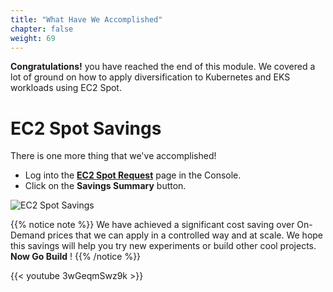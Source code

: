 ```yaml
---
title: "What Have We Accomplished"
chapter: false
weight: 69
---
```


**Congratulations!** you have reached the end of this module. We covered a lot of ground on how to apply diversification to Kubernetes and EKS workloads using EC2 Spot.

 
# EC2 Spot Savings 

There is one more thing that we've accomplished!

  * Log into the **[EC2 Spot Request](https://console.aws.amazon.com/ec2sp/v1/spot/home)** page in the Console.
  * Click on the **Savings Summary** button.

![EC2 Spot Savings](/images/spot_savings_summary.png)

{{% notice note %}}
We have achieved a significant cost saving over On-Demand prices that we can apply in a controlled way and at scale. We hope this savings will help you try new experiments or build other cool projects. **Now Go Build** !
{{% /notice %}}

{{< youtube 3wGeqmSwz9k >}}